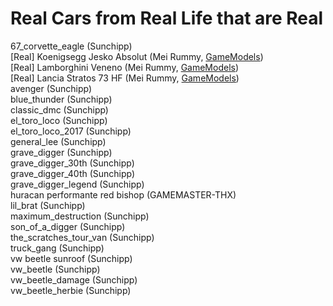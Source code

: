 # Real Cars from Real Life that are Real
67_corvette_eagle (Sunchipp) <br>
[Real] Koenigsegg Jesko Absolut (Mei Rummy, [GameModels](https://gamemodels.ru)) <br>
[Real] Lamborghini Veneno (Mei Rummy, [GameModels](https://gamemodels.ru)) <br>
[Real] Lancia Stratos 73 HF (Mei Rummy, [GameModels](https://gamemodels.ru)) <br>
avenger (Sunchipp) <br>
blue_thunder (Sunchipp) <br>
classic_dmc (Sunchipp) <br>
el_toro_loco (Sunchipp) <br>
el_toro_loco_2017 (Sunchipp) <br>
general_lee (Sunchipp) <br>
grave_digger (Sunchipp) <br>
grave_digger_30th (Sunchipp) <br>
grave_digger_40th (Sunchipp) <br>
grave_digger_legend (Sunchipp) <br>
huracan performante red bishop (GAMEMASTER-THX) <br>
lil_brat (Sunchipp) <br>
maximum_destruction (Sunchipp) <br>
son_of_a_digger (Sunchipp) <br>
the_scratches_tour_van (Sunchipp) <br>
truck_gang (Sunchipp) <br>
vw beetle sunroof (Sunchipp) <br>
vw_beetle (Sunchipp) <br>
vw_beetle_damage (Sunchipp) <br>
vw_beetle_herbie (Sunchipp) <br>
